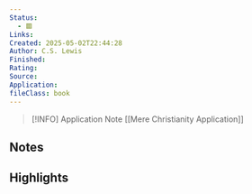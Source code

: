 ```yaml
---
Status:
  - 🟥
Links: 
Created: 2025-05-02T22:44:28
Author: C.S. Lewis
Finished: 
Rating: 
Source: 
Application: 
fileClass: book
---
```


> [!INFO] Application Note
> [[Mere Christianity Application]]

## Notes

## Highlights
